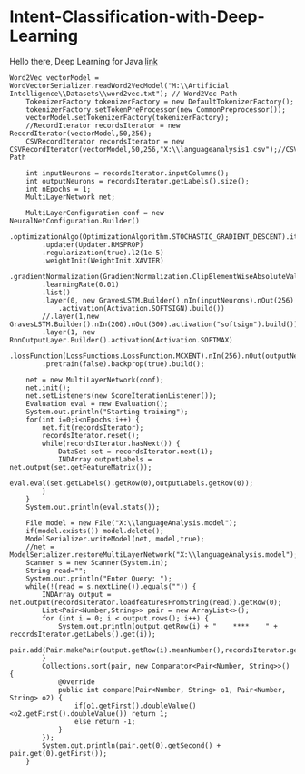 # Intent-Classification-with-Deep-Learning

Hello there,
    Deep Learning for Java <a href="https://deeplearning4j.org/">link</a><br>
    
    
    Word2Vec vectorModel = WordVectorSerializer.readWord2VecModel("M:\\Artificial Intelligence\\Datasets\\word2vec.txt"); // Word2Vec Path
        TokenizerFactory tokenizerFactory = new DefaultTokenizerFactory();
        tokenizerFactory.setTokenPreProcessor(new CommonPreprocessor());
        vectorModel.setTokenizerFactory(tokenizerFactory);
        //RecordIterator recordsIterator = new RecordIterator(vectorModel,50,256);
        CSVRecordIterator recordsIterator = new CSVRecordIterator(vectorModel,50,256,"X:\\languageanalysis1.csv");//CSV Path

        int inputNeurons = recordsIterator.inputColumns();
        int outputNeurons = recordsIterator.getLabels().size();
        int nEpochs = 1;
        MultiLayerNetwork net;

        MultiLayerConfiguration conf = new NeuralNetConfiguration.Builder()
            .optimizationAlgo(OptimizationAlgorithm.STOCHASTIC_GRADIENT_DESCENT).iterations(iterations)
            .updater(Updater.RMSPROP)
            .regularization(true).l2(1e-5)
            .weightInit(WeightInit.XAVIER)
            .gradientNormalization(GradientNormalization.ClipElementWiseAbsoluteValue).gradientNormalizationThreshold(1.0)
            .learningRate(0.01)
            .list()
            .layer(0, new GravesLSTM.Builder().nIn(inputNeurons).nOut(256)
                .activation(Activation.SOFTSIGN).build())
            //.layer(1,new GravesLSTM.Builder().nIn(200).nOut(300).activation("softsign").build())
            .layer(1, new RnnOutputLayer.Builder().activation(Activation.SOFTMAX)
                .lossFunction(LossFunctions.LossFunction.MCXENT).nIn(256).nOut(outputNeurons).build())
            .pretrain(false).backprop(true).build();

        net = new MultiLayerNetwork(conf);
        net.init();
        net.setListeners(new ScoreIterationListener());
        Evaluation eval = new Evaluation();
        System.out.println("Starting training");
        for(int i=0;i<nEpochs;i++) {
            net.fit(recordsIterator);
            recordsIterator.reset();
            while(recordsIterator.hasNext()) {
                DataSet set = recordsIterator.next(1);
                INDArray outputLabels = net.output(set.getFeatureMatrix());
                eval.eval(set.getLabels().getRow(0),outputLabels.getRow(0));
            }
        }
        System.out.println(eval.stats());

        File model = new File("X:\\languageAnalysis.model");
        if(model.exists()) model.delete();
        ModelSerializer.writeModel(net, model,true);
        //net = ModelSerializer.restoreMultiLayerNetwork("X:\\languageAnalysis.model");
        Scanner s = new Scanner(System.in);
        String read="";
        System.out.println("Enter Query: ");
        while(!(read = s.nextLine()).equals("")) {
            INDArray output = net.output(recordsIterator.loadfeaturesFromString(read)).getRow(0);
            List<Pair<Number,String>> pair = new ArrayList<>();
            for (int i = 0; i < output.rows(); i++) {
                System.out.println(output.getRow(i) + "    ****    " + recordsIterator.getLabels().get(i));
                pair.add(Pair.makePair(output.getRow(i).meanNumber(),recordsIterator.getLabels().get(i)));
            }
            Collections.sort(pair, new Comparator<Pair<Number, String>>() {
                @Override
                public int compare(Pair<Number, String> o1, Pair<Number, String> o2) {
                    if(o1.getFirst().doubleValue()<o2.getFirst().doubleValue()) return 1;
                    else return -1;
                }
            });
            System.out.println(pair.get(0).getSecond() + pair.get(0).getFirst());
        }
